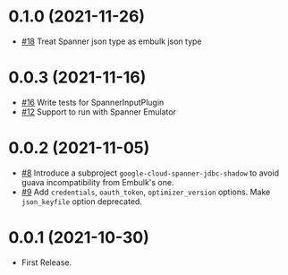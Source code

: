 0.1.0 (2021-11-26)
==================

* [#18](https://github.com/trocco-io/embulk-input-spanner/pull/18) Treat Spanner json type as embulk json type

0.0.3 (2021-11-16)
==================

* [#16](https://github.com/trocco-io/embulk-input-spanner/pull/16) Write tests for SpannerInputPlugin
* [#12](https://github.com/trocco-io/embulk-input-spanner/pull/12) Support to run with Spanner Emulator

0.0.2 (2021-11-05)
==================

* [#8](https://github.com/trocco-io/embulk-input-spanner/pull/8) Introduce a subproject `google-cloud-spanner-jdbc-shadow` to avoid guava incompatibility from Embulk's one.
* [#9](https://github.com/trocco-io/embulk-input-spanner/pull/9) Add `credentials`, `oauth_token`, `optimizer_version` options. Make `json_keyfile` option deprecated.

0.0.1 (2021-10-30)
==================

* First Release.
